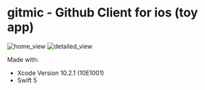 # gitmic - Github Client for ios (toy app)

![home_view](https://user-images.githubusercontent.com/12485656/58657493-a7dc4900-831e-11e9-9899-9b129ff7dfa8.png)
![detailed_view](https://user-images.githubusercontent.com/12485656/58657401-79f70480-831e-11e9-89e5-7423e02fbcba.png)

Made with:
- Xcode Version 10.2.1 (10E1001)
- Swift 5
